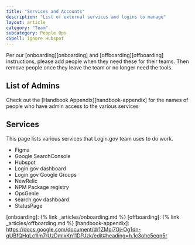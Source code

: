 ```yaml
---
title: "Services and Accounts"
description: "List of external services and logins to manage"
layout: article
category: "Team"
subcategory: People Ops
cSpell: ignore Hubspot
---
```


Per our [onboarding][onboarding] and [offboarding][offboarding] instructions, please add people when
they need these for their teams. Then remove people once they leave the team
or no longer need the tools.

## List of Admins

Check out the [Handbook Appendix][handbook-appendix] for the names of people
who have admin access to the various services

## Services

This page lists various services that Login.gov team uses to do work.

- Figma
- Google SearchConsole
- Hubspot
- Login.gov dashboard
- Login.gov Google Groups
- NewRelic
- NPM Package registry
- OpsGenie
- search.gov dashboard
- StatusPage

[onboarding]: {% link _articles/onboarding.md %}
[offboarding]: {% link _articles/offboarding.md %}
[handbook-appendix]: https://docs.google.com/document/d/1ZMpi7Gj-Og1dn-qUBfQHqLc1Im7rUzDmIxKn11DPJzk/edit#heading=h.1c3ohc5eqn5r
